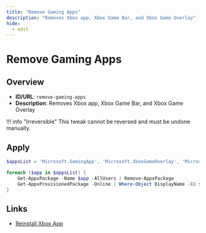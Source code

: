 ```yaml
---
title: "Remove Gaming Apps"
description: "Removes Xbox app, Xbox Game Bar, and Xbox Game Overlay"
hide:
  - edit
---
```


<!-- ⚠️ This file is auto-generated. Do not edit manually. -->

# Remove Gaming Apps

## Overview
- **ID/URL**: `remove-gaming-apps`
- **Description**: Removes Xbox app, Xbox Game Bar, and Xbox Game Overlay

!!! info "Irreversible"
    This tweak cannot be reversed and must be undone manually.








## Apply

```powershell
$appsList = 'Microsoft.GamingApp', 'Microsoft.XboxGameOverlay', 'Microsoft.XboxGamingOverlay'

foreach ($app in $appsList) {
    Get-AppxPackage -Name $app -AllUsers | Remove-AppxPackage
    Get-AppxProvisionedPackage -Online | Where-Object DisplayName -EQ $app | Remove-AppxProvisionedPackage -Online
}

```



## Links
- [Reinstall Xbox App](https://apps.microsoft.com/detail/9mv0b5hzvk9z)
